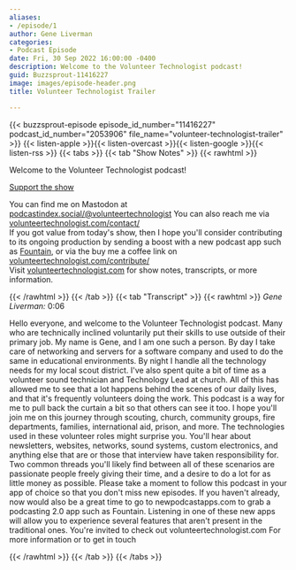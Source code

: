 ```yaml
---
aliases:
- /episode/1
author: Gene Liverman
categories:
- Podcast Episode
date: Fri, 30 Sep 2022 16:00:00 -0400
description: Welcome to the Volunteer Technologist podcast!
guid: Buzzsprout-11416227
image: images/episode-header.png
title: Volunteer Technologist Trailer

---
```

{{< buzzsprout-episode episode_id_number="11416227" podcast_id_number="2053906" file_name="volunteer-technologist-trailer" >}}
{{< listen-apple >}}{{< listen-overcast >}}{{< listen-google >}}{{< listen-rss >}}
{{< tabs >}}
{{< tab "Show Notes" >}}
{{< rawhtml >}}
<p>Welcome to the Volunteer Technologist podcast!</p><a rel="payment" href="https://www.buzzsprout.com/2053906/support">Support the show</a><p>You can find me on Mastodon at <a href='https://podcastindex.social/@volunteertechnologist'>podcastindex.social/@volunteertechnologist</a> You can also reach me via <a href='https://www.volunteertechnologist.com/contact/'>volunteertechnologist.com/contact/</a><br/>If you got value from today&apos;s show, then I hope you&apos;ll consider contributing to its ongoing production by sending a boost with a new podcast app such as <a href='https://fountain.fm/genebean?code=5cb3b5f06a'>Fountain</a>, or via the buy me a coffee link on <a href='https://www.volunteertechnologist.com/contribute/'>volunteertechnologist.com/contribute/</a><br/>Visit <a href='https://www.volunteertechnologist.com/'>volunteertechnologist.com</a> for show notes, transcripts, or more information.</p>
{{< /rawhtml >}}
{{< /tab >}}
{{< tab "Transcript" >}}
{{< rawhtml >}}
  <cite>Gene Liverman:</cite>
  <time>0:06</time>
  <p>Hello everyone, and welcome to the Volunteer Technologist podcast. Many who are technically inclined voluntarily put their skills to use outside of their primary job. My name is Gene, and I am one such a person. By day I take care of networking and servers for a software company and used to do the same in educational environments. By night I handle all the technology needs for my local scout district. I&#39;ve also spent quite a bit of time as a volunteer sound technician and Technology Lead at church. All of this has allowed me to see that a lot happens behind the scenes of our daily lives, and that it&#39;s frequently volunteers doing the work. This podcast is a way for me to pull back the curtain a bit so that others can see it too. I hope you&#39;ll join me on this journey through scouting, church, community groups, fire departments, families, international aid, prison, and more. The technologies used in these volunteer roles might surprise you. You&#39;ll hear about newsletters, websites, networks, sound systems, custom electronics, and anything else that are or those that interview have taken responsibility for. Two common threads you&#39;ll likely find between all of these scenarios are passionate people freely giving their time, and a desire to do a lot for as little money as possible. Please take a moment to follow this podcast in your app of choice so that you don&#39;t miss new episodes. If you haven&#39;t already, now would also be a great time to go to newpodcastapps.com to grab a podcasting 2.0 app such as Fountain. Listening in one of these new apps will allow you to experience several features that aren&#39;t present in the traditional ones. You&#39;re invited to check out volunteertechnologist.com For more information or to get in touch</p>

{{< /rawhtml >}}
{{< /tab >}}
{{< /tabs >}}
